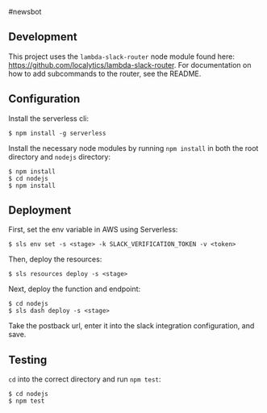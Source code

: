 #newsbot

## Development

This project uses the `lambda-slack-router` node module found here: <https://github.com/localytics/lambda-slack-router>. For documentation on how to add subcommands to the router, see the README.

## Configuration

Install the serverless cli:

    $ npm install -g serverless

Install the necessary node modules by running `npm install` in both the root directory and `nodejs` directory:

    $ npm install
    $ cd nodejs
    $ npm install

## Deployment

First, set the env variable in AWS using Serverless:

    $ sls env set -s <stage> -k SLACK_VERIFICATION_TOKEN -v <token>

Then, deploy the resources:

    $ sls resources deploy -s <stage>

Next, deploy the function and endpoint:

    $ cd nodejs
    $ sls dash deploy -s <stage>

Take the postback url, enter it into the slack integration configuration, and save.

## Testing

`cd` into the correct directory and run `npm test`:

    $ cd nodejs
    $ npm test

